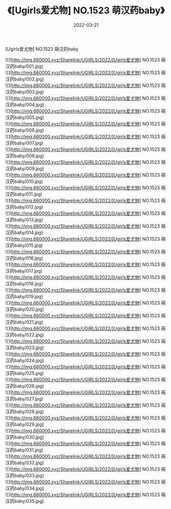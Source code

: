 ﻿---
layout: post
title:  《[Ugirls爱尤物] NO.1523 萌汉药baby》
date:   2022-03-21
img: http://img.660000.xyz/Sharelink/UGIRLS/2022/[Ugirls爱尤物] NO.1523 萌汉药baby/000.jpg
categories: [美女, 清纯, 唯美]
---

[Ugirls爱尤物] NO.1523 萌汉药baby

 ![](http://img.660000.xyz/Sharelink/UGIRLS/2022/[Ugirls爱尤物] NO.1523 萌汉药baby/001.jpg) <br>![](http://img.660000.xyz/Sharelink/UGIRLS/2022/[Ugirls爱尤物] NO.1523 萌汉药baby/002.jpg) <br>![](http://img.660000.xyz/Sharelink/UGIRLS/2022/[Ugirls爱尤物] NO.1523 萌汉药baby/003.jpg) <br>![](http://img.660000.xyz/Sharelink/UGIRLS/2022/[Ugirls爱尤物] NO.1523 萌汉药baby/004.jpg) <br>![](http://img.660000.xyz/Sharelink/UGIRLS/2022/[Ugirls爱尤物] NO.1523 萌汉药baby/005.jpg) <br>![](http://img.660000.xyz/Sharelink/UGIRLS/2022/[Ugirls爱尤物] NO.1523 萌汉药baby/006.jpg) <br>![](http://img.660000.xyz/Sharelink/UGIRLS/2022/[Ugirls爱尤物] NO.1523 萌汉药baby/007.jpg) <br>![](http://img.660000.xyz/Sharelink/UGIRLS/2022/[Ugirls爱尤物] NO.1523 萌汉药baby/008.jpg) <br>![](http://img.660000.xyz/Sharelink/UGIRLS/2022/[Ugirls爱尤物] NO.1523 萌汉药baby/009.jpg) <br>![](http://img.660000.xyz/Sharelink/UGIRLS/2022/[Ugirls爱尤物] NO.1523 萌汉药baby/010.jpg) <br>![](http://img.660000.xyz/Sharelink/UGIRLS/2022/[Ugirls爱尤物] NO.1523 萌汉药baby/011.jpg) <br>![](http://img.660000.xyz/Sharelink/UGIRLS/2022/[Ugirls爱尤物] NO.1523 萌汉药baby/012.jpg) <br>![](http://img.660000.xyz/Sharelink/UGIRLS/2022/[Ugirls爱尤物] NO.1523 萌汉药baby/013.jpg) <br>![](http://img.660000.xyz/Sharelink/UGIRLS/2022/[Ugirls爱尤物] NO.1523 萌汉药baby/014.jpg) <br>![](http://img.660000.xyz/Sharelink/UGIRLS/2022/[Ugirls爱尤物] NO.1523 萌汉药baby/015.jpg) <br>![](http://img.660000.xyz/Sharelink/UGIRLS/2022/[Ugirls爱尤物] NO.1523 萌汉药baby/016.jpg) <br>![](http://img.660000.xyz/Sharelink/UGIRLS/2022/[Ugirls爱尤物] NO.1523 萌汉药baby/017.jpg) <br>![](http://img.660000.xyz/Sharelink/UGIRLS/2022/[Ugirls爱尤物] NO.1523 萌汉药baby/018.jpg) <br>![](http://img.660000.xyz/Sharelink/UGIRLS/2022/[Ugirls爱尤物] NO.1523 萌汉药baby/019.jpg) <br>![](http://img.660000.xyz/Sharelink/UGIRLS/2022/[Ugirls爱尤物] NO.1523 萌汉药baby/020.jpg) <br>![](http://img.660000.xyz/Sharelink/UGIRLS/2022/[Ugirls爱尤物] NO.1523 萌汉药baby/021.jpg) <br>![](http://img.660000.xyz/Sharelink/UGIRLS/2022/[Ugirls爱尤物] NO.1523 萌汉药baby/022.jpg) <br>![](http://img.660000.xyz/Sharelink/UGIRLS/2022/[Ugirls爱尤物] NO.1523 萌汉药baby/023.jpg) <br>![](http://img.660000.xyz/Sharelink/UGIRLS/2022/[Ugirls爱尤物] NO.1523 萌汉药baby/024.jpg) <br>![](http://img.660000.xyz/Sharelink/UGIRLS/2022/[Ugirls爱尤物] NO.1523 萌汉药baby/025.jpg) <br>![](http://img.660000.xyz/Sharelink/UGIRLS/2022/[Ugirls爱尤物] NO.1523 萌汉药baby/026.jpg) <br>![](http://img.660000.xyz/Sharelink/UGIRLS/2022/[Ugirls爱尤物] NO.1523 萌汉药baby/027.jpg) <br>![](http://img.660000.xyz/Sharelink/UGIRLS/2022/[Ugirls爱尤物] NO.1523 萌汉药baby/028.jpg) <br>![](http://img.660000.xyz/Sharelink/UGIRLS/2022/[Ugirls爱尤物] NO.1523 萌汉药baby/029.jpg) <br>![](http://img.660000.xyz/Sharelink/UGIRLS/2022/[Ugirls爱尤物] NO.1523 萌汉药baby/030.jpg) <br>![](http://img.660000.xyz/Sharelink/UGIRLS/2022/[Ugirls爱尤物] NO.1523 萌汉药baby/031.jpg) <br>![](http://img.660000.xyz/Sharelink/UGIRLS/2022/[Ugirls爱尤物] NO.1523 萌汉药baby/032.jpg) <br>![](http://img.660000.xyz/Sharelink/UGIRLS/2022/[Ugirls爱尤物] NO.1523 萌汉药baby/033.jpg) <br>![](http://img.660000.xyz/Sharelink/UGIRLS/2022/[Ugirls爱尤物] NO.1523 萌汉药baby/034.jpg) <br>![](http://img.660000.xyz/Sharelink/UGIRLS/2022/[Ugirls爱尤物] NO.1523 萌汉药baby/035.jpg) <br>